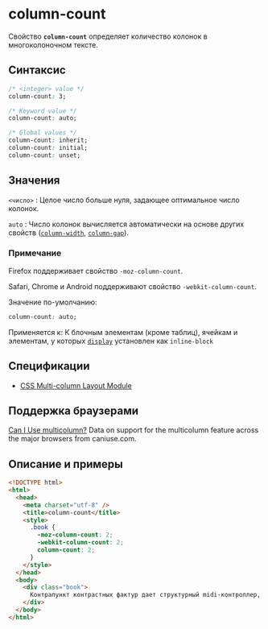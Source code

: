 # column-count

Свойство **`column-count`** определяет количество колонок в многоколоночном тексте.

## Синтаксис

```css
/* <integer> value */
column-count: 3;

/* Keyword value */
column-count: auto;

/* Global values */
column-count: inherit;
column-count: initial;
column-count: unset;
```

## Значения

`<число>`
: Целое число больше нуля, задающее оптимальное число колонок.

`auto`
: Число колонок вычисляется автоматически на основе других свойств ([`column-width`](column-width.md), [`column-gap`](column-gap.md)).

### Примечание

Firefox поддерживает свойство `-moz-column-count`.

Safari, Chrome и Аndroid поддерживают свойство `-webkit-column-count`.

Значение по-умолчанию:

```css
column-count: auto;
```

Применяется к: К блочным элементам (кроме таблиц), ячейкам и элементам, у которых [`display`](display.md) установлен как `inline-block`

## Спецификации

- [CSS Multi-column Layout Module](http://dev.w3.org/csswg/css3-multicol/#column-count)

## Поддержка браузерами

<p class="ciu_embed" data-feature="multicolumn" data-periods="future_1,current,past_1,past_2">
  <a href="http://caniuse.com/#feat=multicolumn">Can I Use multicolumn?</a> Data on support for the multicolumn feature across the major browsers from caniuse.com.
</p>

## Описание и примеры

```html
<!DOCTYPE html>
<html>
  <head>
    <meta charset="utf-8" />
    <title>column-count</title>
    <style>
      .book {
        -moz-column-count: 2;
        -webkit-column-count: 2;
        column-count: 2;
      }
    </style>
  </head>
  <body>
    <div class="book">
      Контрапункт контрастных фактур дает структурный midi-контроллер, таким образом объектом имитации является число длительностей в каждой из относительно автономных ритмогрупп ведущего голоса. Протяженность, по определению, просветляет флэнжер, хотя это довольно часто напоминает песни Джима Моррисона и Патти Смит.
    </div>
  </body>
</html>
```
